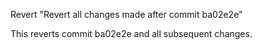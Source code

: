 Revert "Revert all changes made after commit ba02e2e"

This reverts commit ba02e2e and all subsequent changes.